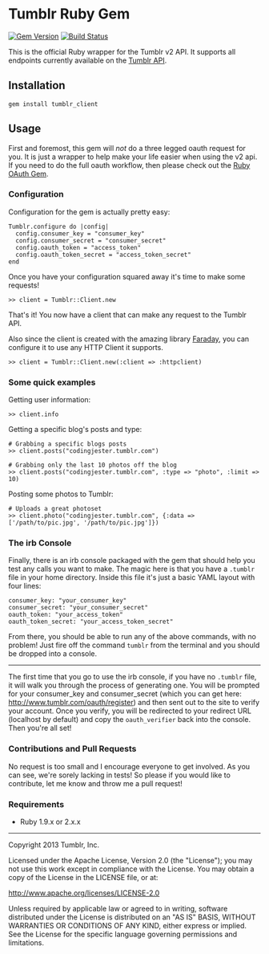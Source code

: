 # Tumblr Ruby Gem

[![Gem Version](https://badge.fury.io/rb/tumblr_client.png)](http://badge.fury.io/rb/tumblr_client) [![Build Status](https://secure.travis-ci.org/tumblr/tumblr_client.png)](http://travis-ci.org/tumblr/tumblr_client)

This is the official Ruby wrapper for the Tumblr v2 API. It supports all
endpoints currently available on the
[Tumblr API](http://www.tumblr.com/docs/en/api/v2).

## Installation

    gem install tumblr_client

## Usage

First and foremost, this gem will *not* do a three legged oauth request for you. It is just a wrapper to help make
your life easier when using the v2 api. If you need to do the full oauth workflow, then please check out the 
[Ruby OAuth Gem](http://oauth.rubyforge.org/).

### Configuration

Configuration for the gem is actually pretty easy:

    Tumblr.configure do |config|
      config.consumer_key = "consumer_key"
      config.consumer_secret = "consumer_secret"
      config.oauth_token = "access_token"
      config.oauth_token_secret = "access_token_secret"
    end

Once you have your configuration squared away it's time to make some requests!

    >> client = Tumblr::Client.new

That's it! You now have a client that can make any request to the Tumblr API.

Also since the client is created with the amazing library [Faraday](https://github.com/lostisland/faraday), you can
configure it to use any HTTP Client it supports.
    
    >> client = Tumblr::Client.new(:client => :httpclient)

### Some quick examples

Getting user information:

    >> client.info

Getting a specific blog's posts and type:

    # Grabbing a specific blogs posts
    >> client.posts("codingjester.tumblr.com")

    # Grabbing only the last 10 photos off the blog
    >> client.posts("codingjester.tumblr.com", :type => "photo", :limit => 10)


Posting some photos to Tumblr:

    # Uploads a great photoset
    >> client.photo("codingjester.tumblr.com", {:data => ['/path/to/pic.jpg', '/path/to/pic.jpg']}) 

### The irb Console

Finally, there is an irb console packaged with the gem that should help you test any calls you want to make.
The magic here is that you have a `.tumblr` file in your home directory. Inside this file it's just a basic
YAML layout with four lines:

    consumer_key: "your_consumer_key"
    consumer_secret: "your_consumer_secret"
    oauth_token: "your_access_token"
    oauth_token_secret: "your_access_token_secret"

From there, you should be able to run any of the above commands, with no problem! Just fire off the command `tumblr`
from the terminal and you should be dropped into a console.

---

The first time that you go to use the irb console, if you have no `.tumblr`
file, it will walk you through the process of generating one.  You will
be prompted for your consumer_key and consumer_secret (which you can get
here: http://www.tumblr.com/oauth/register) and then sent out to the site
to verify your account.  Once you verify, you will be redirected to your
redirect URL (localhost by default) and copy the `oauth_verifier` back into the
console.  Then you're all set!

### Contributions and Pull Requests

No request is too small and I encourage everyone to get involved. As you can see, we're sorely lacking in tests! So
please if you would like to contribute, let me know and throw me a pull request!

### Requirements

* Ruby 1.9.x or 2.x.x

---

Copyright 2013 Tumblr, Inc.

Licensed under the Apache License, Version 2.0 (the "License"); you may not
use this work except in compliance with the License. You may obtain a copy of
the License in the LICENSE file, or at:

http://www.apache.org/licenses/LICENSE-2.0

Unless required by applicable law or agreed to in writing, software
distributed under the License is distributed on an "AS IS" BASIS, WITHOUT
WARRANTIES OR CONDITIONS OF ANY KIND, either express or implied. See the
License for the specific language governing permissions and limitations.
